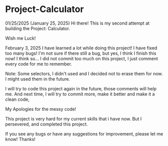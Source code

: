 # Project-Calculator

01/25/2025 (January 25, 2025)
Hi there! This is my second attempt at building the Project: Calculator.

Wish me Luck!


February  3, 2025
I have learned a lot while doing this project! I have fixed too many bugs!
I'm not sure if there still a bug, but yes, I think I finish this now! I think so...
I did not commit too much on this project, I just comment every code for me to remember.

Note: Some selectors, I didn't used and I decided not to erase them for now.
I might used them in the future.

I will try to code this project again in the future, those comments will help me.
And next time, I will try to commit more, make it better and make it a clean code,

My Apologies for the messy code!

This project is very hard for my current skills that i have now. But I persevered, and completed this project.

If you see any bugs or have any suggestions for improvement, please let me know! Thanks!



